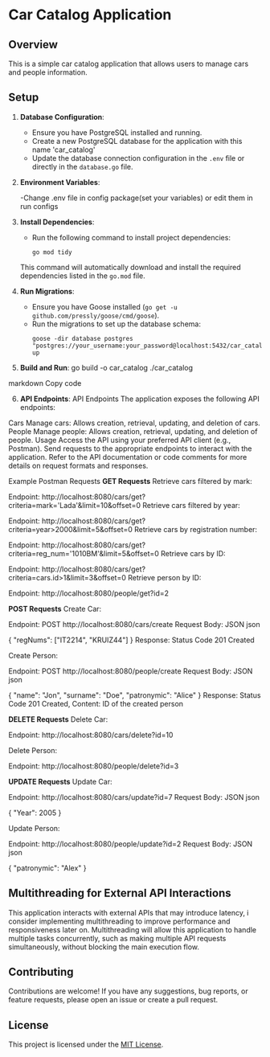 # Car Catalog Application

## Overview
This is a simple car catalog application that allows users to manage cars and people information.

## Setup
1. **Database Configuration**:
   - Ensure you have PostgreSQL installed and running.
   - Create a new PostgreSQL database for the application with this name 'car_catalog'
   - Update the database connection configuration in the `.env` file or directly in the `database.go` file.
2. **Environment Variables**:
   
   -Change .env file in config package(set your variables) or edit them in run configs
3. **Install Dependencies**:
   - Run the following command to install project dependencies:
     ```
     go mod tidy
     ```
   This command will automatically download and install the required dependencies listed in the `go.mod` file.

4. **Run Migrations**:
   - Ensure you have Goose installed (`go get -u github.com/pressly/goose/cmd/goose`).
   - Run the migrations to set up the database schema:
     ```
     goose -dir database postgres "postgres://your_username:your_password@localhost:5432/car_catalog" up
     ```
    
5. **Build and Run**:
go build -o car_catalog
./car_catalog

markdown
Copy code

6. **API Endpoints**:
API Endpoints
The application exposes the following API endpoints:

Cars
Manage cars: Allows creation, retrieval, updating, and deletion of cars.
People
Manage people: Allows creation, retrieval, updating, and deletion of people.
Usage
Access the API using your preferred API client (e.g., Postman). Send requests to the appropriate endpoints to interact with the application. Refer to the API documentation or code comments for more details on request formats and responses.

Example Postman Requests
**GET Requests**
Retrieve cars filtered by mark:

Endpoint: http://localhost:8080/cars/get?criteria=mark='Lada'&limit=10&offset=0
Retrieve cars filtered by year:

Endpoint: http://localhost:8080/cars/get?criteria=year>2000&limit=5&offset=0
Retrieve cars by registration number:

Endpoint: http://localhost:8080/cars/get?criteria=reg_num='1010BM'&limit=5&offset=0
Retrieve cars by ID:

Endpoint: http://localhost:8080/cars/get?criteria=cars.id>1&limit=3&offset=0
Retrieve person by ID:

Endpoint: http://localhost:8080/people/get?id=2

**POST Requests**
Create Car:

Endpoint: POST http://localhost:8080/cars/create
Request Body: JSON
json  

{
    "regNums": ["IT2214", "KRUIZ44"]
}
Response: Status Code 201 Created  


Create Person:

Endpoint: POST http://localhost:8080/people/create
Request Body: JSON
json  

{
    "name": "Jon",
    "surname": "Doe",
    "patronymic": "Alice"
}
Response: Status Code 201 Created, Content: ID of the created person


**DELETE Requests**
Delete Car:

Endpoint: http://localhost:8080/cars/delete?id=10  

Delete Person:

Endpoint: http://localhost:8080/people/delete?id=3  

**UPDATE Requests**
Update Car:

Endpoint: http://localhost:8080/cars/update?id=7
Request Body: JSON
json  

{
    "Year": 2005
}

Update Person:  

Endpoint: http://localhost:8080/people/update?id=2
Request Body: JSON
json  

{
    "patronymic": "Alex"
}
## Multithreading for External API Interactions

This application interacts with external APIs that may introduce latency, i consider implementing multithreading to improve performance and responsiveness later on.
Multithreading will allow this application to handle multiple tasks concurrently, such as making multiple API requests simultaneously, without blocking the main execution flow.


## Contributing
Contributions are welcome! If you have any suggestions, bug reports, or feature requests, please open an issue or create a pull request.

## License
This project is licensed under the [MIT License](LICENSE).

